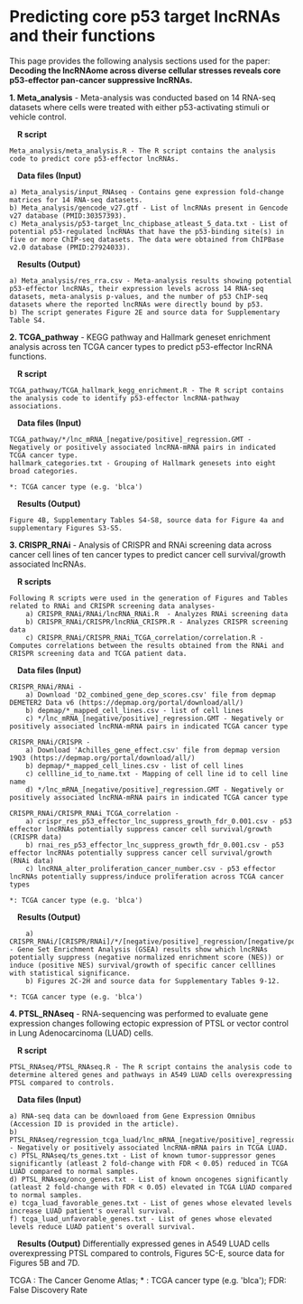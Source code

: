 # Predicting core p53 target lncRNAs and their functions
This page provides the following analysis sections used for the paper: **Decoding the lncRNAome across diverse cellular stresses reveals core p53-effector pan-cancer suppressive lncRNAs.**
 
 **1. Meta_analysis** - Meta-analysis was conducted based on 14 RNA-seq datasets where cells were treated with either p53-activating stimuli or vehicle control.
 
 &emsp;**R script** 
 	
	Meta_analysis/meta_analysis.R - The R script contains the analysis code to predict core p53-effector lncRNAs. 
	
 
 &emsp;**Data files (Input)** 
 	
	a) Meta_analysis/input_RNAseq - Contains gene expression fold-change matrices for 14 RNA-seq datasets.
	b) Meta_analysis/gencode_v27.gtf - List of lncRNAs present in Gencode v27 database (PMID:30357393).
	c) Meta_analysis/p53-target_lnc_chipbase_atleast_5_data.txt - List of potential p53-regulated lncRNAs that have the p53-binding site(s) in five or more ChIP-seq datasets. The data were obtained from ChIPBase v2.0 database (PMID:27924033).
 
 &emsp;**Results (Output)**
 
 	a) Meta_analysis/res_rra.csv - Meta-analysis results showing potential p53-effector lncRNAs, their expression levels across 14 RNA-seq datasets, meta-analysis p-values, and the number of p53 ChIP-seq datasets where the reported lncRNAs were directly bound by p53. 
	b) The script generates Figure 2E and source data for Supplementary Table S4.
	

**2. TCGA_pathway** - KEGG pathway and Hallmark geneset enrichment analysis across ten TCGA cancer types to predict p53-effector lncRNA functions. 

&emsp;**R script** 

	TCGA_pathway/TCGA_hallmark_kegg_enrichment.R - The R script contains the analysis code to identify p53-effector lncRNA-pathway associations.

&emsp;**Data files (Input)** 

	TCGA_pathway/*/lnc_mRNA_[negative/positive]_regression.GMT - Negatively or positively associated lncRNA-mRNA pairs in indicated TCGA cancer type.
	hallmark_categories.txt - Grouping of Hallmark genesets into eight broad categories.
	
	*: TCGA cancer type (e.g. 'blca')

&emsp;**Results (Output)**

	Figure 4B, Supplementary Tables S4-S8, source data for Figure 4a and supplementary Figures S3-S5. 



**3. CRISPR_RNAi** - Analysis of CRISPR and RNAi screening data across cancer cell lines of ten cancer types to predict cancer cell survival/growth associated lncRNAs. 
	
&emsp;**R scripts**

	Following R scripts were used in the generation of Figures and Tables related to RNAi and CRISPR screening data analyses-
		a) CRISPR_RNAi/RNAi/lncRNA_RNAi.R  - Analyzes RNAi screening data
		b) CRISPR_RNAi/CRISPR/lncRNA_CRISPR.R - Analyzes CRISPR screening data 
		c) CRISPR_RNAi/CRISPR_RNAi_TCGA_correlation/correlation.R - Computes correlations between the results obtained from the RNAi and CRISPR screening data and TCGA patient data.
			
&emsp;**Data files (Input)** 
		
	CRISPR_RNAi/RNAi - 
		a) Download 'D2_combined_gene_dep_scores.csv' file from depmap DEMETER2 Data v6 (https://depmap.org/portal/download/all/)  
		b) depmap/*_mapped_cell_lines.csv - list of cell lines
		c) */lnc_mRNA_[negative/positive]_regression.GMT - Negatively or positively associated lncRNA-mRNA pairs in indicated TCGA cancer type

	CRISPR_RNAi/CRISPR - 
		a) Download 'Achilles_gene_effect.csv' file from depmap version 19Q3 (https://depmap.org/portal/download/all/)
		b) depmap/*_mapped_cell_lines.csv - list of cell lines
		c) cellline_id_to_name.txt - Mapping of cell line id to cell line name
		d) */lnc_mRNA_[negative/positive]_regression.GMT - Negatively or positively associated lncRNA-mRNA pairs in indicated TCGA cancer type

	CRISPR_RNAi/CRISPR_RNAi_TCGA_correlation -
		a) crispr_res_p53_effector_lnc_suppress_growth_fdr_0.001.csv - p53 effector lncRNAs potentially suppress cancer cell survival/growth (CRISPR data)
		b) rnai_res_p53_effector_lnc_suppress_growth_fdr_0.001.csv - p53 effector lncRNAs potentially suppress cancer cell survival/growth (RNAi data)
		c) lncRNA_alter_proliferation_cancer_number.csv - p53 effector lncRNAs potentially suppress/induce proliferation across TCGA cancer types
	
	*: TCGA cancer type (e.g. 'blca')

&emsp;**Results (Output)**
		
		a) CRISPR_RNAi/[CRISPR/RNAi]/*/[negative/positive]_regression/[negative/positive]_regression_res_gsea_*.csv - Gene Set Enrichment Analysis (GSEA) results show which lncRNAs potentially suppress (negative normalized enrichment score (NES)) or induce (positive NES) survival/growth of specific cancer celllines with statistical significance. 	
		b) Figures 2C-2H and source data for Supplementary Tables 9-12.
		
	*: TCGA cancer type (e.g. 'blca')


**4. PTSL_RNAseq** - RNA-sequencing was performed to evaluate gene expression changes following ectopic expression of PTSL or vector control in Lung Adenocarcinoma (LUAD) cells.

&emsp;**R script** 

	PTSL_RNAseq/PTSL_RNAseq.R - The R script contains the analysis code to determine altered genes and pathways in A549 LUAD cells overexpressing PTSL compared to controls.

&emsp;**Data files (Input)** 

	a) RNA-seq data can be downloaed from Gene Expression Omnibus (Accession ID is provided in the article).
	b) PTSL_RNAseq/regression_tcga_luad/lnc_mRNA_[negative/positive]_regression.GMT - Negatively or positively associated lncRNA-mRNA pairs in TCGA LUAD.
	c) PTSL_RNAseq/ts_genes.txt - List of known tumor-suppressor genes significantly (atleast 2 fold-change with FDR < 0.05) reduced in TCGA LUAD compared to normal samples.
	d) PTSL_RNAseq/onco_genes.txt - List of known oncogenes significantly (atleast 2 fold-change with FDR < 0.05) elevated in TCGA LUAD compared to normal samples.
	e) tcga_luad_favorable_genes.txt - List of genes whose elevated levels increase LUAD patient's overall survival.
	f) tcga_luad_unfavorable_genes.txt - List of genes whose elevated levels reduce LUAD patient's overall survival.

&emsp;**Results (Output)**
	Differentially expressed genes in A549 LUAD cells overexpressing PTSL compared to controls, Figures 5C-E, source data for Figures 5B and 7D.


TCGA : The Cancer Genome Atlas; * : TCGA cancer type (e.g. 'blca'); FDR: False Discovery Rate
